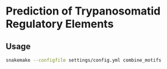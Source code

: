 Prediction of Trypanosomatid Regulatory Elements
================================================

Usage
-----

```sh
snakemake --configfile settings/config.yml combine_motifs
```


